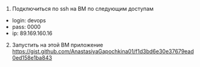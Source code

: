 1) Подключиться по ssh на ВМ по следующим доступам
- login: devops
- pass: 0000
- ip: 89.169.160.16
2) Запустить на этой ВМ приложение https://gist.github.com/AnastasiyaGapochkina01/f1d3bd6e30e37679ead0ed158e1ba843
